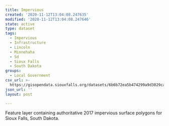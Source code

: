 ```yaml
---
title: Impervious
created: '2020-11-12T13:04:08.247635'
modified: '2020-11-12T13:04:08.247646'
state: active
type: dataset
tags:
  - Impervious
  - Infrastructure
  - Lincoln
  - Minnehaha
  - Sd
  - Sioux Falls
  - South Dakota
groups:
  - Local Government
csv_url: >-
  https://gisopendata.siouxfalls.org/datasets/6b6b72ea5b474299a9d3029ca633e1cb_37.csv?outSR=%7B%22latestWkid%22%3A32164%2C%22wkid%22%3A32164%7D
json_url: ''
layout: post

---
```

Feature layer containing authoritative 2017 impervious surface polygons for Sioux Falls, South Dakota.
